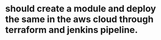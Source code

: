 # should create a module and deploy the same in the aws cloud through terraform and jenkins pipeline.